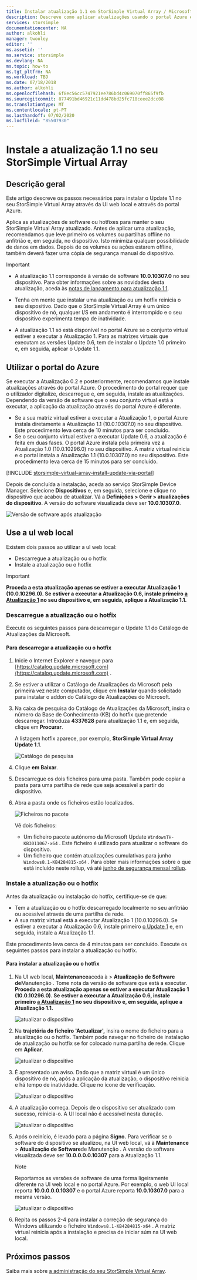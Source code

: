 ```yaml
---
title: Instalar atualização 1.1 em StorSimple Virtual Array / Microsoft Docs
description: Descreve como aplicar atualizações usando o portal Azure e web UI local para StorSimple Virtual Array
services: storsimple
documentationcenter: NA
author: alkohli
manager: twooley
editor: ''
ms.assetid: ''
ms.service: storsimple
ms.devlang: NA
ms.topic: how-to
ms.tgt_pltfrm: NA
ms.workload: TBD
ms.date: 07/18/2018
ms.author: alkohli
ms.openlocfilehash: 6f8ec56cc5747921ee786bd4c069070ff865f9fb
ms.sourcegitcommit: 877491bd46921c11dd478bd25fc718ceee2dcc08
ms.translationtype: MT
ms.contentlocale: pt-PT
ms.lasthandoff: 07/02/2020
ms.locfileid: "85507930"
---
```

# <a name="install-update-11-on-your-storsimple-virtual-array"></a>Instale a atualização 1.1 no seu StorSimple Virtual Array

## <a name="overview"></a>Descrição geral

Este artigo descreve os passos necessários para instalar o Update 1.1 no seu StorSimple Virtual Array através da UI web local e através do portal Azure.

Aplica as atualizações de software ou hotfixes para manter o seu StorSimple Virtual Array atualizado. Antes de aplicar uma atualização, recomendamos que leve primeiro os volumes ou partilhas offline no anfitrião e, em seguida, no dispositivo. Isto minimiza qualquer possibilidade de danos em dados. Depois de os volumes ou ações estarem offline, também deverá fazer uma cópia de segurança manual do dispositivo.

> [!IMPORTANT]
> - A atualização 1.1 corresponde à versão de software **10.0.10307.0** no seu dispositivo. Para obter informações sobre as novidades desta atualização, aceda às [notas de lançamento para atualização 1.1](storsimple-virtual-array-update-11-release-notes.md).
>
> - Tenha em mente que instalar uma atualização ou um hotfix reinicia o seu dispositivo. Dado que o StorSimple Virtual Array é um único dispositivo de nó, qualquer I/S em andamento é interrompido e o seu dispositivo experimenta tempo de inatividade.
>
> - A atualização 1.1 só está disponível no portal Azure se o conjunto virtual estiver a executar a Atualização 1. Para as matrizes virtuais que executam as versões Update 0.6, tem de instalar o Update 1.0 primeiro e, em seguida, aplicar o Update 1.1.

## <a name="use-the-azure-portal"></a>Utilizar o portal do Azure

Se executar a Atualização 0.2 e posteriormente, recomendamos que instale atualizações através do portal Azure. O procedimento do portal requer que o utilizador digitalize, descarregue e, em seguida, instale as atualizações. Dependendo da versão de software que o seu conjunto virtual está a executar, a aplicação da atualização através do portal Azure é diferente.

 - Se a sua matriz virtual estiver a executar a Atualização 1, o portal Azure instala diretamente a Atualização 1.1 (10.0.10307.0) no seu dispositivo. Este procedimento leva cerca de 10 minutos para ser concluído.
 - Se o seu conjunto virtual estiver a executar Update 0.6, a atualização é feita em duas fases. O portal Azure instala pela primeira vez a Atualização 1.0 (10.0.10296.0) no seu dispositivo. A matriz virtual reinicia e o portal instala a Atualização 1.1 (10.0.10307.0) no seu dispositivo. Este procedimento leva cerca de 15 minutos para ser concluído.


[!INCLUDE [storsimple-virtual-array-install-update-via-portal](../../includes/storsimple-virtual-array-install-update-via-portal-11.md)]

Depois de concluída a instalação, aceda ao serviço StorSimple Device Manager. Selecione **Dispositivos** e, em seguida, selecione e clique no dispositivo que acabou de atualizar. Vá a **Definições > Gerir > atualizações do dispositivo**. A versão do software visualizada deve ser **10.0.10307.0**.

![Versão de software após atualização](./media/storsimple-virtual-array-install-update-11/azupdate17m2.png)

## <a name="use-the-local-web-ui"></a>Use a uI web local

Existem dois passos ao utilizar a uI web local:

* Descarregue a atualização ou o hotfix
* Instale a atualização ou o hotfix

> [!IMPORTANT] 
> **Proceda a esta atualização apenas se estiver a executar Atualização 1 (10.0.10296.0). Se estiver a executar a Atualização 0.6, instale primeiro [a Atualização 1](storsimple-virtual-array-install-update-1.md) no seu dispositivo e, em seguida, aplique a Atualização 1.1.**

### <a name="download-the-update-or-the-hotfix"></a>Descarregue a atualização ou o hotfix

Execute os seguintes passos para descarregar o Update 1.1 do Catálogo de Atualizações da Microsoft.

#### <a name="to-download-the-update-or-the-hotfix"></a>Para descarregar a atualização ou o hotfix

1. Inicie o Internet Explorer e navegue para [https://catalog.update.microsoft.com](https://catalog.update.microsoft.com) .

2. Se estiver a utilizar o Catálogo de Atualizações da Microsoft pela primeira vez neste computador, clique em **Instalar** quando solicitado para instalar o addon do Catálogo de Atualizações do Microsoft.

3. Na caixa de pesquisa do Catálogo de Atualizações da Microsoft, insira o número da Base de Conhecimento (KB) do hotfix que pretende descarregar. Introduza **4337628** para atualização 1.1 e, em seguida, clique em **Procurar**.
   
    A listagem hotfix aparece, por exemplo, **StorSimple Virtual Array Update 1.1**.
   
    ![Catálogo de pesquisa](./media/storsimple-virtual-array-install-update-11/download1.png)

4. Clique **em Baixar**.

5. Descarregue os dois ficheiros para uma pasta. Também pode copiar a pasta para uma partilha de rede que seja acessível a partir do dispositivo.

6. Abra a pasta onde os ficheiros estão localizados.

    ![Ficheiros no pacote](./media/storsimple-virtual-array-install-update-11/update01folder.png)

    Vê dois ficheiros:
    -  Um ficheiro pacote autónomo da Microsoft Update `WindowsTH-KB3011067-x64` . Este ficheiro é utilizado para atualizar o software do dispositivo.
    - Um ficheiro que contém atualizações cumulativas para junho `Windows8.1-KB4284815-x64` . Para obter mais informações sobre o que está incluído neste rollup, vá até [junho de segurança mensal rollup](https://support.microsoft.com/help/4284815/windows-81-update-kb4284815).

### <a name="install-the-update-or-the-hotfix"></a>Instale a atualização ou o hotfix

Antes da atualização ou instalação do hotfix, certifique-se de que:

 - Tem a atualização ou o hotfix descarregado localmente no seu anfitrião ou acessível através de uma partilha de rede.
 - A sua matriz virtual está a executar Atualização 1 (10.0.10296.0). Se estiver a executar a Atualização 0.6, instale primeiro [o Update 1](storsimple-virtual-array-install-update-1.md) e, em seguida, instale a Atualização 1.1.

Este procedimento leva cerca de 4 minutos para ser concluído. Execute os seguintes passos para instalar a atualização ou hotfix.

#### <a name="to-install-the-update-or-the-hotfix"></a>Para instalar a atualização ou o hotfix

1. Na UI web local, **Maintenance**aceda à  >  **Atualização de Software de**Manutenção . Tome nota da versão de software que está a executar. **Proceda a esta atualização apenas se estiver a executar Atualização 1 (10.0.10296.0). Se estiver a executar a Atualização 0.6, instale primeiro [a Atualização 1](storsimple-virtual-array-install-update-1.md) no seu dispositivo e, em seguida, aplique a Atualização 1.1.**
   
    ![atualizar o dispositivo](./media/storsimple-virtual-array-install-update-11/update1m.png)

2. Na **trajetória do ficheiro 'Actualizar',** insira o nome do ficheiro para a atualização ou o hotfix. Também pode navegar no ficheiro de instalação de atualização ou hotfix se for colocado numa partilha de rede. Clique em **Aplicar**.
   
    ![atualizar o dispositivo](./media/storsimple-virtual-array-install-update-11/update2m.png)

3. É apresentado um aviso. Dado que a matriz virtual é um único dispositivo de nó, após a aplicação da atualização, o dispositivo reinicia e há tempo de inatividade. Clique no ícone de verificação.
   
   ![atualizar o dispositivo](./media/storsimple-virtual-array-install-update-11/update3m.png)

4. A atualização começa. Depois de o dispositivo ser atualizado com sucesso, reinicia-o. A UI local não é acessível nesta duração.
   
    ![atualizar o dispositivo](./media/storsimple-virtual-array-install-update-11/update5m.png)

5. Após o reinício, é levado para a página **Signo.** Para verificar se o software do dispositivo se atualizou, na UI web local, vá à **Maintenance**  >  **Atualização de Software**de Manutenção . A versão do software visualizada deve ser **10.0.0.0.0.10307** para a Atualização 1.1.
   
   > [!NOTE]
   > Reportamos as versões de software de uma forma ligeiramente diferente na UI web local e no portal Azure. Por exemplo, o web UI local reporta **10.0.0.0.0.10307** e o portal Azure reporta **10.0.10307.0** para a mesma versão.
   
    ![atualizar o dispositivo](./media/storsimple-virtual-array-install-update-11/update6m.png)

6. Repita os passos 2-4 para instalar a correção de segurança do Windows utilizando o ficheiro `Windows8.1-KB4284815-x64` . A matriz virtual reinicia após a instalação e precisa de iniciar súm na UI web local.


## <a name="next-steps"></a>Próximos passos

Saiba mais sobre [a administração do seu StorSimple Virtual Array](storsimple-ova-web-ui-admin.md).

